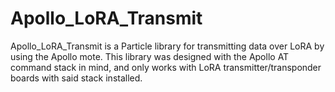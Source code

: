 # Apollo_LoRA_Transmit

Apollo_LoRA_Transmit is a Particle library for transmitting data over LoRA by using the Apollo mote. This library was designed with the Apollo AT command stack in mind, and only works with LoRA transmitter/transponder boards with said stack installed.
